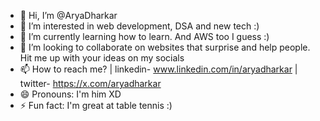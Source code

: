 - 👋 Hi, I’m @AryaDharkar
- 👀 I’m interested in web development, DSA and new tech :)
- 🌱 I’m currently learning how to learn. And AWS too I guess :)
- 💞️ I’m looking to collaborate on websites that surprise and help people. Hit me up with your ideas on my socials
- 📫 How to reach me? | linkedin- www.linkedin.com/in/aryadharkar | twitter- https://x.com/aryadharkar
- 😄 Pronouns: I'm him XD
- ⚡ Fun fact: I'm great at table tennis :)

<!---
AryaDharkar/AryaDharkar is a ✨ special ✨ repository because its `README.md` (this file) appears on your GitHub profile.
You can click the Preview link to take a look at your changes.
--->
